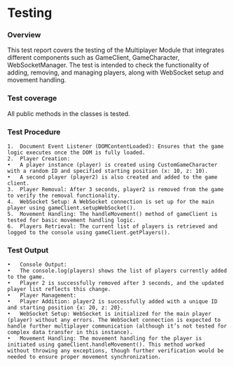 # Testing

### Overview

This test report covers the testing of the Multiplayer Module that integrates different components such as GameClient, GameCharacter, WebSocketManager. The test is intended to check the functionality of adding, removing, and managing players, along with WebSocket setup and movement handling.

### Test coverage

All public methods in the classes is tested.

### Test Procedure

	1.	Document Event Listener (DOMContentLoaded): Ensures that the game logic executes once the DOM is fully loaded.
	2.	Player Creation:
	•	A player instance (player) is created using CustomGameCharacter with a random ID and specified starting position (x: 10, z: 10).
	•	A second player (player2) is also created and added to the game client.
	3.	Player Removal: After 3 seconds, player2 is removed from the game to verify the removal functionality.
	4.	WebSocket Setup: A WebSocket connection is set up for the main player using gameClient.setupWebSocket().
	5.	Movement Handling: The handleMovement() method of gameClient is tested for basic movement handling logic.
	6.	Players Retrieval: The current list of players is retrieved and logged to the console using gameClient.getPlayers().

### Test Output

	•	Console Output:
	•	The console.log(players) shows the list of players currently added to the game.
	•	Player 2 is successfully removed after 3 seconds, and the updated player list reflects this change.
	•	Player Management:
	•	Player Addition: player2 is successfully added with a unique ID and starting position {x: 20, z: 20}.
	•	WebSocket Setup: WebSocket is initialized for the main player (player) without any errors. The WebSocket connection is expected to handle further multiplayer communication (although it’s not tested for complex data transfer in this instance).
	•	Movement Handling: The movement handling for the player is initiated using gameClient.handleMovement(). This method worked without throwing any exceptions, though further verification would be needed to ensure proper movement synchronization.